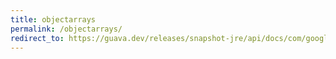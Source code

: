 ```yaml
---
title: objectarrays
permalink: /objectarrays/
redirect_to: https://guava.dev/releases/snapshot-jre/api/docs/com/google/common/collect/ObjectArrays.html
---
```

